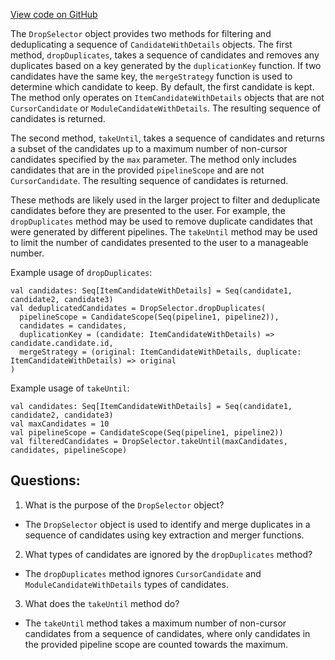 [View code on GitHub](https://github.com/misbahsy/the-algorithm/product-mixer/component-library/src/main/scala/com/twitter/product_mixer/component_library/selector/DropSelector.scala)

The `DropSelector` object provides two methods for filtering and deduplicating a sequence of `CandidateWithDetails` objects. The first method, `dropDuplicates`, takes a sequence of candidates and removes any duplicates based on a key generated by the `duplicationKey` function. If two candidates have the same key, the `mergeStrategy` function is used to determine which candidate to keep. By default, the first candidate is kept. The method only operates on `ItemCandidateWithDetails` objects that are not `CursorCandidate` or `ModuleCandidateWithDetails`. The resulting sequence of candidates is returned.

The second method, `takeUntil`, takes a sequence of candidates and returns a subset of the candidates up to a maximum number of non-cursor candidates specified by the `max` parameter. The method only includes candidates that are in the provided `pipelineScope` and are not `CursorCandidate`. The resulting sequence of candidates is returned.

These methods are likely used in the larger project to filter and deduplicate candidates before they are presented to the user. For example, the `dropDuplicates` method may be used to remove duplicate candidates that were generated by different pipelines. The `takeUntil` method may be used to limit the number of candidates presented to the user to a manageable number. 

Example usage of `dropDuplicates`:
```
val candidates: Seq[ItemCandidateWithDetails] = Seq(candidate1, candidate2, candidate3)
val deduplicatedCandidates = DropSelector.dropDuplicates(
  pipelineScope = CandidateScope(Seq(pipeline1, pipeline2)),
  candidates = candidates,
  duplicationKey = (candidate: ItemCandidateWithDetails) => candidate.candidate.id,
  mergeStrategy = (original: ItemCandidateWithDetails, duplicate: ItemCandidateWithDetails) => original
)
```

Example usage of `takeUntil`:
```
val candidates: Seq[ItemCandidateWithDetails] = Seq(candidate1, candidate2, candidate3)
val maxCandidates = 10
val pipelineScope = CandidateScope(Seq(pipeline1, pipeline2))
val filteredCandidates = DropSelector.takeUntil(maxCandidates, candidates, pipelineScope)
```
## Questions: 
 1. What is the purpose of the `DropSelector` object?
- The `DropSelector` object is used to identify and merge duplicates in a sequence of candidates using key extraction and merger functions.

2. What types of candidates are ignored by the `dropDuplicates` method?
- The `dropDuplicates` method ignores `CursorCandidate` and `ModuleCandidateWithDetails` types of candidates.

3. What does the `takeUntil` method do?
- The `takeUntil` method takes a maximum number of non-cursor candidates from a sequence of candidates, where only candidates in the provided pipeline scope are counted towards the maximum.